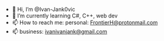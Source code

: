 - 👋 Hi, I’m @Ivan-Jank0vic
- 🌱 I’m currently learning C#, C++, web dev
- 📫 How to reach me:     personal: FrontierH@protonmail.com
- 📫                      business: ivanivanjank@gmail.com
<!---
this is a ✨ special ✨ repository because its `README.md` (this file) appears on your GitHub profile.
You can click the Preview link to take a look at your changes.
--->
